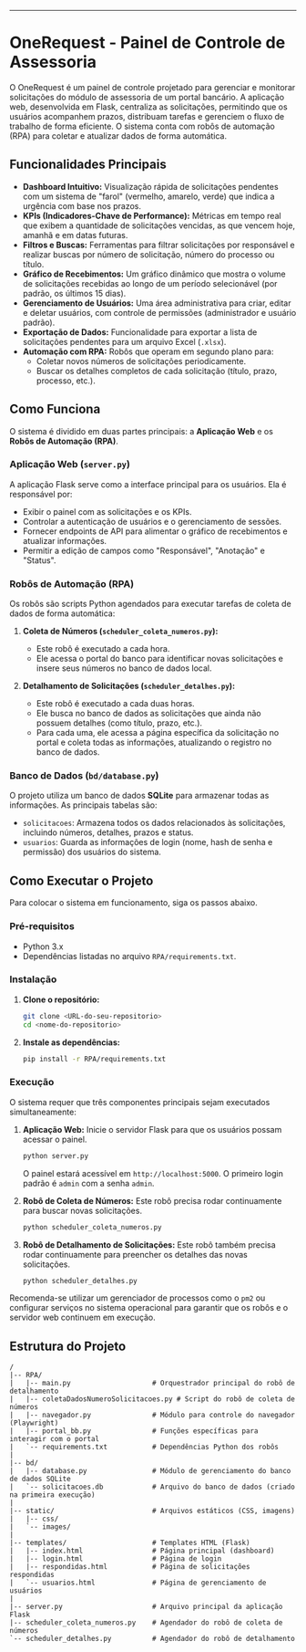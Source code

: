 -----

# OneRequest - Painel de Controle de Assessoria

O OneRequest é um painel de controle projetado para gerenciar e monitorar solicitações do módulo de assessoria de um portal bancário. A aplicação web, desenvolvida em Flask, centraliza as solicitações, permitindo que os usuários acompanhem prazos, distribuam tarefas e gerenciem o fluxo de trabalho de forma eficiente. O sistema conta com robôs de automação (RPA) para coletar e atualizar dados de forma automática.

## Funcionalidades Principais

  * **Dashboard Intuitivo:** Visualização rápida de solicitações pendentes com um sistema de "farol" (vermelho, amarelo, verde) que indica a urgência com base nos prazos.
  * **KPIs (Indicadores-Chave de Performance):** Métricas em tempo real que exibem a quantidade de solicitações vencidas, as que vencem hoje, amanhã e em datas futuras.
  * **Filtros e Buscas:** Ferramentas para filtrar solicitações por responsável e realizar buscas por número de solicitação, número do processo ou título.
  * **Gráfico de Recebimentos:** Um gráfico dinâmico que mostra o volume de solicitações recebidas ao longo de um período selecionável (por padrão, os últimos 15 dias).
  * **Gerenciamento de Usuários:** Uma área administrativa para criar, editar e deletar usuários, com controle de permissões (administrador e usuário padrão).
  * **Exportação de Dados:** Funcionalidade para exportar a lista de solicitações pendentes para um arquivo Excel (`.xlsx`).
  * **Automação com RPA:** Robôs que operam em segundo plano para:
      * Coletar novos números de solicitações periodicamente.
      * Buscar os detalhes completos de cada solicitação (título, prazo, processo, etc.).

## Como Funciona

O sistema é dividido em duas partes principais: a **Aplicação Web** e os **Robôs de Automação (RPA)**.

### Aplicação Web (`server.py`)

A aplicação Flask serve como a interface principal para os usuários. Ela é responsável por:

  * Exibir o painel com as solicitações e os KPIs.
  * Controlar a autenticação de usuários e o gerenciamento de sessões.
  * Fornecer endpoints de API para alimentar o gráfico de recebimentos e atualizar informações.
  * Permitir a edição de campos como "Responsável", "Anotação" e "Status".

### Robôs de Automação (RPA)

Os robôs são scripts Python agendados para executar tarefas de coleta de dados de forma automática:

1.  **Coleta de Números (`scheduler_coleta_numeros.py`):**

      * Este robô é executado a cada hora.
      * Ele acessa o portal do banco para identificar novas solicitações e insere seus números no banco de dados local.

2.  **Detalhamento de Solicitações (`scheduler_detalhes.py`):**

      * Este robô é executado a cada duas horas.
      * Ele busca no banco de dados as solicitações que ainda não possuem detalhes (como título, prazo, etc.).
      * Para cada uma, ele acessa a página específica da solicitação no portal e coleta todas as informações, atualizando o registro no banco de dados.

### Banco de Dados (`bd/database.py`)

O projeto utiliza um banco de dados **SQLite** para armazenar todas as informações. As principais tabelas são:

  * `solicitacoes`: Armazena todos os dados relacionados às solicitações, incluindo números, detalhes, prazos e status.
  * `usuarios`: Guarda as informações de login (nome, hash de senha e permissão) dos usuários do sistema.

## Como Executar o Projeto

Para colocar o sistema em funcionamento, siga os passos abaixo.

### Pré-requisitos

  * Python 3.x
  * Dependências listadas no arquivo `RPA/requirements.txt`.

### Instalação

1.  **Clone o repositório:**

    ```bash
    git clone <URL-do-seu-repositorio>
    cd <nome-do-repositorio>
    ```

2.  **Instale as dependências:**

    ```bash
    pip install -r RPA/requirements.txt
    ```

### Execução

O sistema requer que três componentes principais sejam executados simultaneamente:

1.  **Aplicação Web:**
    Inicie o servidor Flask para que os usuários possam acessar o painel.

    ```bash
    python server.py
    ```

    O painel estará acessível em `http://localhost:5000`. O primeiro login padrão é `admin` com a senha `admin`.

2.  **Robô de Coleta de Números:**
    Este robô precisa rodar continuamente para buscar novas solicitações.

    ```bash
    python scheduler_coleta_numeros.py
    ```

3.  **Robô de Detalhamento de Solicitações:**
    Este robô também precisa rodar continuamente para preencher os detalhes das novas solicitações.

    ```bash
    python scheduler_detalhes.py
    ```

Recomenda-se utilizar um gerenciador de processos como o `pm2` ou configurar serviços no sistema operacional para garantir que os robôs e o servidor web continuem em execução.

## Estrutura do Projeto

```
/
|-- RPA/
|   |-- main.py                    # Orquestrador principal do robô de detalhamento
|   |-- coletaDadosNumeroSolicitacoes.py # Script do robô de coleta de números
|   |-- navegador.py               # Módulo para controle do navegador (Playwright)
|   |-- portal_bb.py               # Funções específicas para interagir com o portal
|   `-- requirements.txt           # Dependências Python dos robôs
|
|-- bd/
|   |-- database.py                # Módulo de gerenciamento do banco de dados SQLite
|   `-- solicitacoes.db            # Arquivo do banco de dados (criado na primeira execução)
|
|-- static/                        # Arquivos estáticos (CSS, imagens)
|   |-- css/
|   `-- images/
|
|-- templates/                     # Templates HTML (Flask)
|   |-- index.html                 # Página principal (dashboard)
|   |-- login.html                 # Página de login
|   |-- respondidas.html           # Página de solicitações respondidas
|   `-- usuarios.html              # Página de gerenciamento de usuários
|
|-- server.py                      # Arquivo principal da aplicação Flask
|-- scheduler_coleta_numeros.py    # Agendador do robô de coleta de números
`-- scheduler_detalhes.py          # Agendador do robô de detalhamento
```